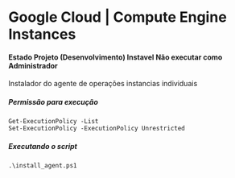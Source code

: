 # Google Cloud | Compute Engine Instances

#### Estado Projeto (Desenvolvimento) Instavel Não executar como Administrador

<p>Instalador do agente de operações instancias individuais</p>

<h5>Permissão para execução</h5>

` Get-ExecutionPolicy -List `<br/>
` Set-ExecutionPolicy -ExecutionPolicy Unrestricted `

<h5>Executando o script</h5>

` .\install_agent.ps1 `
